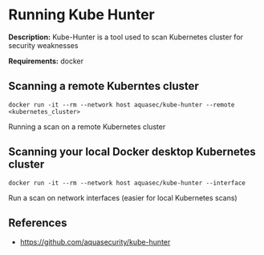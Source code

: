 # Running Kube Hunter

**Description:** Kube-Hunter is a tool used to scan Kubernetes cluster for security weaknesses

**Requirements:** docker

## Scanning a remote Kuberntes cluster

```
docker run -it --rm --network host aquasec/kube-hunter --remote <kubernetes_cluster>
```

Running a scan on a remote Kubernetes cluster

## Scanning your local Docker desktop Kubernetes cluster

```
docker run -it --rm --network host aquasec/kube-hunter --interface
```

Run a scan on network interfaces (easier for local Kubernetes scans)

## References
* https://github.com/aquasecurity/kube-hunter